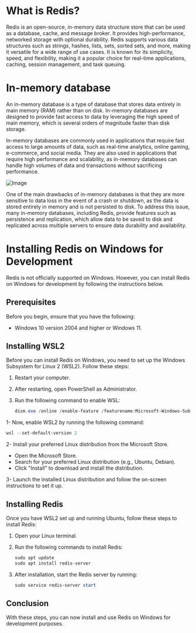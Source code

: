 # What is Redis?

Redis is an open-source, in-memory data structure store that can be used as a database, cache, and message broker. It provides high-performance, networked storage with optional durability. Redis supports various data structures such as strings, hashes, lists, sets, sorted sets, and more, making it versatile for a wide range of use cases. It is known for its simplicity, speed, and flexibility, making it a popular choice for real-time applications, caching, session management, and task queuing.

# In-memory database

An in-memory database is a type of database that stores data entirely in main memory (RAM) rather than on disk. In-memory databases are designed to provide fast access to data by leveraging the high speed of main memory, which is several orders of magnitude faster than disk storage.

In-memory databases are commonly used in applications that require fast access to large amounts of data, such as real-time analytics, online gaming, e-commerce, and social media. They are also used in applications that require high performance and scalability, as in-memory databases can handle high volumes of data and transactions without sacrificing performance.

![Image](https://github.com/omar-gamel/Redis-Caching-in-Node.js/blob/main/image.PNG)

One of the main drawbacks of in-memory databases is that they are more sensitive to data loss in the event of a crash or shutdown, as the data is stored entirely in memory and is not persisted to disk. To address this issue, many in-memory databases, including Redis, provide features such as persistence and replication, which allow data to be saved to disk and replicated across multiple servers to ensure data durability and availability.

# Installing Redis on Windows for Development

Redis is not officially supported on Windows. However, you can install Redis on Windows for development by following the instructions below.

## Prerequisites

Before you begin, ensure that you have the following:

- Windows 10 version 2004 and higher or Windows 11.

## Installing WSL2

Before you can install Redis on Windows, you need to set up the Windows Subsystem for Linux 2 (WSL2). Follow these steps:

1. Restart your computer.

2. After restarting, open PowerShell as Administrator.

3. Run the following command to enable WSL:
   ```powershell
   dism.exe /online /enable-feature /featurename:Microsoft-Windows-Subsystem-Linux /all /norestart
   ```
   
1- Now, enable WSL2 by running the following command:   
   ```powershell
   wsl --set-default-version 2
   ```
2- Install your preferred Linux distribution from the Microsoft Store.
   - Open the Microsoft Store.
   - Search for your preferred Linux distribution (e.g., Ubuntu, Debian).
   - Click "Install" to download and install the distribution.
     
3- Launch the installed Linux distribution and follow the on-screen instructions to set it up.

## Installing Redis

Once you have WSL2 set up and running Ubuntu, follow these steps to install Redis:

1. Open your Linux terminal.

2. Run the following commands to install Redis:
   ```powershell
   sudo apt update
   sudo apt install redis-server
   ```
3. After installation, start the Redis server by running:
    ```powershell
   sudo service redis-server start
   ```
## Conclusion

With these steps, you can now install and use Redis on Windows for development purposes.

